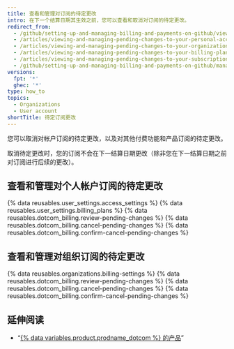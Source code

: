```yaml
---
title: 查看和管理对订阅的待定更改
intro: 在下一个结算日期其生效之前，您可以查看和取消对订阅的待定更改。
redirect_from:
  - /github/setting-up-and-managing-billing-and-payments-on-github/viewing-and-managing-pending-changes-to-your-subscription
  - /articles/viewing-and-managing-pending-changes-to-your-personal-account-s-billing-plan/
  - /articles/viewing-and-managing-pending-changes-to-your-organization-s-billing-plan/
  - /articles/viewing-and-managing-pending-changes-to-your-billing-plan/
  - /articles/viewing-and-managing-pending-changes-to-your-subscription
  - /github/setting-up-and-managing-billing-and-payments-on-github/managing-billing-for-your-github-account/viewing-and-managing-pending-changes-to-your-subscription
versions:
  fpt: '*'
  ghec: '*'
type: how_to
topics:
  - Organizations
  - User account
shortTitle: 待定订阅更改
---
```


您可以取消对帐户订阅的待定更改，以及对其他付费功能和产品订阅的待定更改。

取消待定更改时，您的订阅不会在下一结算日期更改（除非您在下一结算日期之前对订阅进行后续的更改）。

## 查看和管理对个人帐户订阅的待定更改

{% data reusables.user_settings.access_settings %}
{% data reusables.user_settings.billing_plans %}
{% data reusables.dotcom_billing.review-pending-changes %}
{% data reusables.dotcom_billing.cancel-pending-changes %}
{% data reusables.dotcom_billing.confirm-cancel-pending-changes %}

## 查看和管理对组织订阅的待定更改

{% data reusables.organizations.billing-settings %}
{% data reusables.dotcom_billing.review-pending-changes %}
{% data reusables.dotcom_billing.cancel-pending-changes %}
{% data reusables.dotcom_billing.confirm-cancel-pending-changes %}

## 延伸阅读

- “[{% data variables.product.prodname_dotcom %} 的产品](/articles/github-s-products)”
